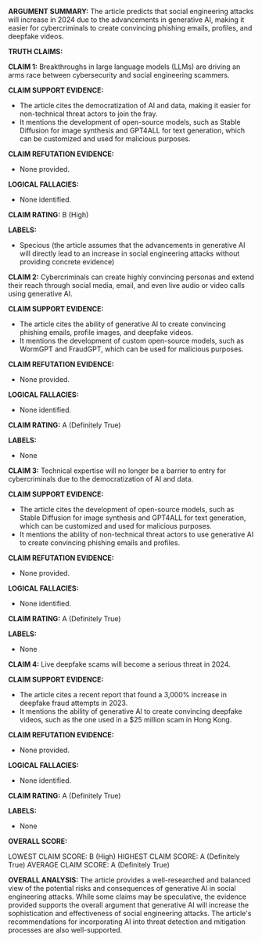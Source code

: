 **ARGUMENT SUMMARY:** The article predicts that social engineering attacks will increase in 2024 due to the advancements in generative AI, making it easier for cybercriminals to create convincing phishing emails, profiles, and deepfake videos.

**TRUTH CLAIMS:**

**CLAIM 1:** Breakthroughs in large language models (LLMs) are driving an arms race between cybersecurity and social engineering scammers.

**CLAIM SUPPORT EVIDENCE:** 
* The article cites the democratization of AI and data, making it easier for non-technical threat actors to join the fray.
* It mentions the development of open-source models, such as Stable Diffusion for image synthesis and GPT4ALL for text generation, which can be customized and used for malicious purposes.

**CLAIM REFUTATION EVIDENCE:** 
* None provided.

**LOGICAL FALLACIES:** 
* None identified.

**CLAIM RATING:** B (High)

**LABELS:** 
* Specious (the article assumes that the advancements in generative AI will directly lead to an increase in social engineering attacks without providing concrete evidence)

**CLAIM 2:** Cybercriminals can create highly convincing personas and extend their reach through social media, email, and even live audio or video calls using generative AI.

**CLAIM SUPPORT EVIDENCE:** 
* The article cites the ability of generative AI to create convincing phishing emails, profile images, and deepfake videos.
* It mentions the development of custom open-source models, such as WormGPT and FraudGPT, which can be used for malicious purposes.

**CLAIM REFUTATION EVIDENCE:** 
* None provided.

**LOGICAL FALLACIES:** 
* None identified.

**CLAIM RATING:** A (Definitely True)

**LABELS:** 
* None

**CLAIM 3:** Technical expertise will no longer be a barrier to entry for cybercriminals due to the democratization of AI and data.

**CLAIM SUPPORT EVIDENCE:** 
* The article cites the development of open-source models, such as Stable Diffusion for image synthesis and GPT4ALL for text generation, which can be customized and used for malicious purposes.
* It mentions the ability of non-technical threat actors to use generative AI to create convincing phishing emails and profiles.

**CLAIM REFUTATION EVIDENCE:** 
* None provided.

**LOGICAL FALLACIES:** 
* None identified.

**CLAIM RATING:** A (Definitely True)

**LABELS:** 
* None

**CLAIM 4:** Live deepfake scams will become a serious threat in 2024.

**CLAIM SUPPORT EVIDENCE:** 
* The article cites a recent report that found a 3,000% increase in deepfake fraud attempts in 2023.
* It mentions the ability of generative AI to create convincing deepfake videos, such as the one used in a $25 million scam in Hong Kong.

**CLAIM REFUTATION EVIDENCE:** 
* None provided.

**LOGICAL FALLACIES:** 
* None identified.

**CLAIM RATING:** A (Definitely True)

**LABELS:** 
* None

**OVERALL SCORE:**

LOWEST CLAIM SCORE: B (High)
HIGHEST CLAIM SCORE: A (Definitely True)
AVERAGE CLAIM SCORE: A (Definitely True)

**OVERALL ANALYSIS:** The article provides a well-researched and balanced view of the potential risks and consequences of generative AI in social engineering attacks. While some claims may be speculative, the evidence provided supports the overall argument that generative AI will increase the sophistication and effectiveness of social engineering attacks. The article's recommendations for incorporating AI into threat detection and mitigation processes are also well-supported.
